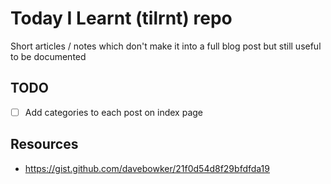 # Today I Learnt (tilrnt) repo

Short articles / notes which don't make it into a full blog post but still useful to be documented


## TODO

-[ ] Add categories to each post on index page


## Resources

- https://gist.github.com/davebowker/21f0d54d8f29bfdfda19
